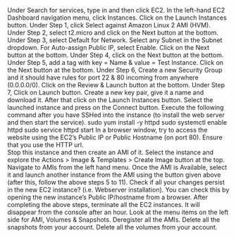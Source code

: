 Under Search for services, type in and then click EC2.
In the left-hand EC2 Dashboard navigation menu, click Instances.
Click on the Launch Instances button.
Under Step 1, click Select against Amazon Linux 2 AMI (HVM).
Under Step 2, select t2.micro and click on the Next button at the bottom.
Under Step 3, select Default for Network.
Select any Subnet in the Subnet dropdown. 
For Auto-assign Public IP, select Enable.
Click on the Next button at the bottom.
Under Step 4, click on the Next button at the bottom.
Under Step 5, add a tag with key = Name & value = Test Instance. Click on the Next button at the bottom.
Under Step 6, Create a new Security Group and it should have rules for port 22 & 80 incoming from anywhere (0.0.0.0/0). Click on the Review & Launch button at the bottom.
Under Step 7, Click on Launch button. 
Create a new key pair, give it a name and download it. After that click on the Launch Instances button. 
Select the launched instance and press on the Connect button. Execute the following command after you have SSHed into the instance (to install the web server and then start the service). 
sudo yum install -y httpd
sudo systemctl enable httpd
sudo service httpd start
In a browser window, try to access the website using the EC2’s Public IP or Public Hostname (on port 80). Ensure that you use the HTTP url.  
Stop this instance and then create an AMI of it. Select the instance and explore the Actions > Image & Templates > Create Image button at the top. 
Navigate to AMIs from the left hand menu. 
Once the AMI is Available, select it and launch another instance from the AMI using the button given above (after this, follow the above steps 5 to 11). 
Check if all your changes persist in the new EC2 instance? (i.e. Webserver installation). You can check this by opening the new instance’s Public IP/hostname from a browser. 
After completing the above steps, terminate all the EC2 instances. It will disappear from the console after an hour.
Look at the menu items on the left side for AMI, Volumes & Snapshots. 
Deregister all the AMIs.
Delete all the snapshots from your account.
Delete all the volumes from your account. 
